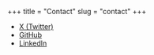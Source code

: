 +++
title = "Contact"
slug = "contact"
+++

- [X (Twitter)](https://x.com/openjny)
- [GitHub](https://github.com/openjny)
- [LinkedIn](https://www.linkedin.com/in/ja-junya-yamaguchi/)
